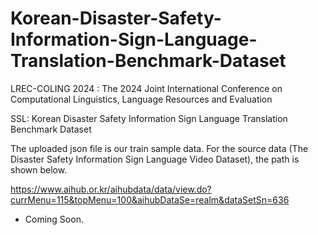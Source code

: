# Korean-Disaster-Safety-Information-Sign-Language-Translation-Benchmark-Dataset
LREC-COLING 2024 : The 2024 Joint International Conference on Computational Linguistics, Language Resources and Evaluation

SSL: Korean Disaster Safety Information Sign Language Translation Benchmark Dataset

The uploaded json file is our train sample data. For the source data (The Disaster Safety Information Sign Language Video Dataset), the path is shown below.

https://www.aihub.or.kr/aihubdata/data/view.do?currMenu=115&topMenu=100&aihubDataSe=realm&dataSetSn=636

- Coming Soon.
